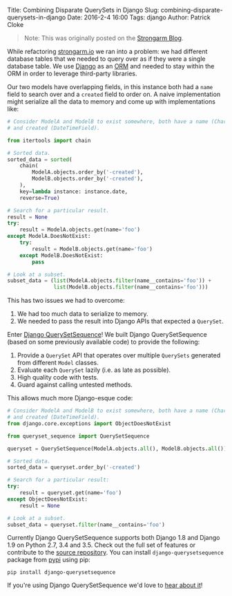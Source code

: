 Title: Combining Disparate QuerySets in Django
Slug: combining-disparate-querysets-in-django
Date: 2016-2-4 16:00
Tags: django
Author: Patrick Cloke

> Note: This was originally posted on the [Strongarm Blog](https://strongarm.io/blog/combining-disparate-querysets-in-django/).

While refactoring [strongarm.io](https://strongarm.io) we ran into a problem: we
had different database tables that we needed to query over as if they were a
single database table. We use [Django](https://www.djangoproject.com/) as an
[ORM](https://en.wikipedia.org/wiki/Object-relational_mapping) and needed to
stay within the ORM in order to leverage third-party libraries.

Our two models have overlapping fields, in this instance both had a `name` field
to search over and a `created` field to order on. A naive implementation might
serialize all the data to memory and come up with implementations like:

```python
# Consider ModelA and ModelB to exist somewhere, both have a name (CharField)
# and created (DateTimeField).

from itertools import chain

# Sorted data.
sorted_data = sorted(
    chain(
        ModelA.objects.order_by('-created'),
        ModelB.objects.order_by('-created'),
    ),
    key=lambda instance: instance.date,
    reverse=True)

# Search for a particular result.
result = None
try:
    result = ModelA.objects.get(name='foo')
except ModelA.DoesNotExist:
    try:
        result = ModelB.objects.get(name='foo')
    except ModelB.DoesNotExist:
        pass

# Look at a subset.
subset_data = (list(ModelA.objects.filter(name__contains='foo')) +
               list(ModelB.objects.filter(name__contains='foo')))
```

This has two issues we had to overcome:

1.  We had too much data to serialize to memory.
2.  We needed to pass the result into Django APIs that expected a `QuerySet`.

Enter [Django QuerySetSequence](https://github.com/percipient/django-querysetsequence)!
We built Django QuerySetSequence (based on some previously available code) to
provide the following:

1.  Provide a `QuerySet` API that operates over multiple `QuerySets` generated
    from different `Model` classes.
2.  Evaluate each `QuerySet` lazily (i.e. as late as possible).
3.  High quality code with tests.
4.  Guard against calling untested methods.

This allows much more Django-esque code:

```python
# Consider ModelA and ModelB to exist somewhere, both have a name (CharField)
# and created (DateTimeField).
from django.core.exceptions import ObjectDoesNotExist

from queryset_sequence import QuerySetSequence

queryset = QuerySetSequence(ModelA.objects.all(), ModelB.objects.all())

# Sorted data.
sorted_data = queryset.order_by('-created')

# Search for a particular result:
try:
    result = queryset.get(name='foo')
except ObjectDoesNotExist:
    result = None

# Look at a subset.
subset_data = queryset.filter(name__contains='foo')
```

Currently Django QuerySetSequence supports both Django 1.8 and Django 1.9 on
Python 2.7, 3.4 and 3.5. Check out the full set of features or contribute to the
[source repository](https://github.com/percipient/django-querysetsequence). You
can install `django-querysetsequence` package from
[pypi](https://pypi.python.org/pypi/django-querysetsequence) using pip:

```
pip install django-querysetsequence
```

If you're using Django QuerySetSequence we'd love to
[hear about it](mailto:support@strongarm.io)!
